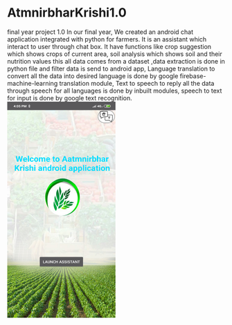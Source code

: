 # AtmnirbharKrishi1.0
final year project 1.0
In our final year, We created an android chat application integrated with python for farmers. It is an assistant which interact to user through chat box.
It have functions like crop suggestion which shows crops of current area,
soil analysis which shows soil and their nutrition values this all data comes from a dataset ,data extraction is done in python file and filter data is send to android app,
Language translation to convert all the data into desired language is done by google firebase-machine-learning translation module,
Text to speech to reply all the data through speech for all languages is done by inbuilt modules,
speech to text for input is done by google text recognition.
<img src="final%20year%20project%20pics/Screenshot_2021-05-03-16-05-29-421_com.example.AatmnirbharKrishi.abot.png" width="250" height="500">
